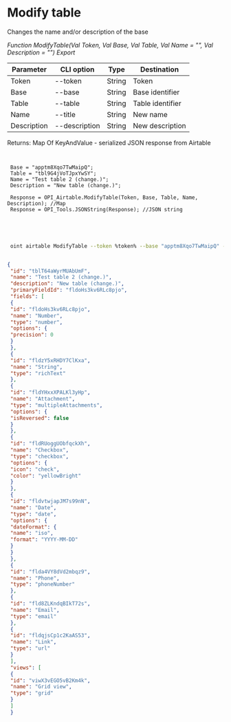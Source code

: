 ﻿---
sidebar_position: 2
---

# Modify table
 Changes the name and/or description of the base


*Function ModifyTable(Val Token, Val Base, Val Table, Val Name = "", Val Description = "") Export*

 | Parameter | CLI option | Type | Destination |
 |-|-|-|-|
 | Token | --token | String | Token |
 | Base | --base | String | Base identifier |
 | Table | --table | String | Table identifier |
 | Name | --title | String | New name |
 | Description | --description | String | New description |

 
 Returns: Map Of KeyAndValue - serialized JSON response from Airtable

```bsl title="Code example"
	
 
 Base = "apptm8Xqo7TwMaipQ";
 Table = "tbl9G4jVoTJpxYwSY";
 Name = "Test table 2 (change.)";
 Description = "New table (change.)";
 
 Response = OPI_Airtable.ModifyTable(Token, Base, Table, Name, Description); //Map
 Response = OPI_Tools.JSONString(Response); //JSON string
 
 
	
```

```sh title="CLI command example"
 
 oint airtable ModifyTable --token %token% --base "apptm8Xqo7TwMaipQ" --table "tbl9G4jVoTJpxYwSY" --title "Test table 2 (change.)" --description "New table (change.)"


```


```json title="Result"

{
 "id": "tblT64aWyrMUAbUmF",
 "name": "Test table 2 (change.)",
 "description": "New table (change.)",
 "primaryFieldId": "fldoHs3kv6RLc8pjo",
 "fields": [
 {
 "id": "fldoHs3kv6RLc8pjo",
 "name": "Number",
 "type": "number",
 "options": {
 "precision": 0
 }
 },
 {
 "id": "fldzY5xRHDY7ClKxa",
 "name": "String",
 "type": "richText"
 },
 {
 "id": "fldYHxxXPALKl3yHp",
 "name": "Attachment",
 "type": "multipleAttachments",
 "options": {
 "isReversed": false
 }
 },
 {
 "id": "fldRUoggUObfqckXh",
 "name": "Checkbox",
 "type": "checkbox",
 "options": {
 "icon": "check",
 "color": "yellowBright"
 }
 },
 {
 "id": "fldvtwjapJM7s99nN",
 "name": "Date",
 "type": "date",
 "options": {
 "dateFormat": {
 "name": "iso",
 "format": "YYYY-MM-DD"
 }
 }
 },
 {
 "id": "flda4VY8dVd2mbqz9",
 "name": "Phone",
 "type": "phoneNumber"
 },
 {
 "id": "fld8ZLKndqBIkT72s",
 "name": "Email",
 "type": "email"
 },
 {
 "id": "fldqjsCp1c2KaAS53",
 "name": "Link",
 "type": "url"
 }
 ],
 "views": [
 {
 "id": "viwX3vEGO5vB2Km4k",
 "name": "Grid view",
 "type": "grid"
 }
 ]
 }

```
